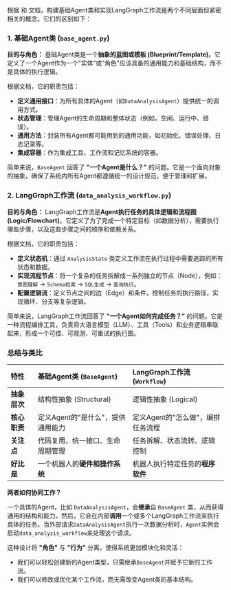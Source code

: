 根据 <mcfile name="agent1_plan.md" path="/Users/KC/KCodes/thrasio_iq_backend/docs/deployment/agent1_plan.md"></mcfile> 和 <mcfile name="project_structure.md" path="/Users/KC/KCodes/thrasio_iq_backend/docs/project_structure.md"></mcfile> 文档，构建基础Agent类和实现LangGraph工作流是两个不同层面但紧密相关的概念。它们的区别如下：

### 1. 基础Agent类 (`base_agent.py`)

**目的与角色：**
基础Agent类是一个**抽象的蓝图或模板 (Blueprint/Template)**。它定义了一个Agent作为一个"实体"或"角色"应该具备的通用能力和基础结构，而不是具体的执行逻辑。

根据文档，它的职责包括：
- **定义通用接口**：为所有具体的Agent（如`DataAnalysisAgent`）提供统一的调用方式。
- **状态管理**：管理Agent的生命周期和整体状态（例如，空闲、运行中、错误）。
- **通用方法**：封装所有Agent都可能用到的通用功能，如初始化、错误处理、日志记录等。
- **集成容器**：作为集成工具、工作流和记忆系统的容器。

简单来说，`BaseAgent` 回答了 **"一个Agent是什么？"** 的问题。它是一个面向对象的抽象，确保了系统内所有Agent都遵循统一的设计规范，便于管理和扩展。

### 2. LangGraph工作流 (`data_analysis_workflow.py`)

**目的与角色：**
LangGraph工作流是**Agent执行任务的具体逻辑和流程图 (Logic/Flowchart)**。它定义了为了完成一个特定目标（如数据分析），需要执行哪些步骤，以及这些步骤之间的顺序和依赖关系。

根据文档，它的职责包括：
- **定义状态机**：通过 `AnalysisState` 类定义工作流在执行过程中需要追踪的所有状态和数据。
- **实现流程节点**：将一个复杂的任务拆解成一系列独立的节点（Node），例如：`意图理解` -> `Schema检索` -> `SQL生成` -> `查询执行`。
- **配置逻辑流**：定义节点之间的边（Edge）和条件，控制任务的执行路径，实现循环、分支等复杂逻辑。

简单来说，LangGraph工作流回答了 **"一个Agent如何完成任务？"** 的问题。它是一种流程编排工具，负责将大语言模型（LLM）、工具（Tools）和业务逻辑串联起来，形成一个可控、可观测、可重试的执行图。

### 总结与类比

| 特性 | 基础Agent类 (`BaseAgent`) | LangGraph工作流 (`Workflow`) |
| :--- | :--- | :--- |
| **抽象层次** | 结构性抽象 (Structural) | 逻辑性抽象 (Logical) |
| **核心职责** | 定义Agent的"是什么"，提供通用能力 | 定义Agent的"怎么做"，编排任务流程 |
| **关注点** | 代码复用、统一接口、生命周期管理 | 任务拆解、状态流转、逻辑控制 |
| **好比是** | 一个机器人的**硬件和操作系统** | 机器人执行特定任务的**程序软件** |

**两者如何协同工作？**

一个具体的Agent，比如 `DataAnalysisAgent`，会**继承**自 `BaseAgent` 类，从而获得通用的结构和能力。然后，它会在内部**调用**一个或多个LangGraph工作流来执行具体的任务。当外部请求`DataAnalysisAgent`执行一次数据分析时，`Agent`实例会启动`data_analysis_workflow`来处理这个请求。

这种设计将 **"角色"** 与 **"行为"** 分离，使得系统更加模块化和灵活：
- 我们可以轻松创建新的Agent类型，只需继承`BaseAgent`并赋予它新的工作流。
- 我们可以修改或优化某个工作流，而无需改变Agent类的基本结构。
        